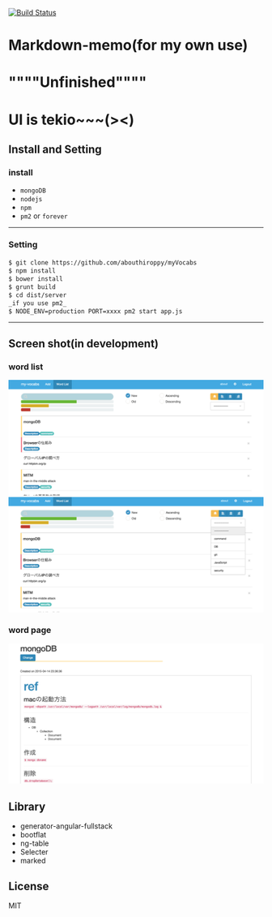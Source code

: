 [![Build Status](https://travis-ci.org/abouthiroppy/myVocabs.svg?branch=master)](https://travis-ci.org/abouthiroppy/myVocabs)

# Markdown-memo(for my own use)

# """"Unfinished""""
# UI is tekio~~~(><)

## Install and Setting

### install
- `mongoDB`
- `nodejs`
- `npm`
- `pm2` or `forever`
---

### Setting
```
$ git clone https://github.com/abouthiroppy/myVocabs
$ npm install
$ bower install
$ grunt build  
$ cd dist/server  
_if you use pm2_
$ NODE_ENV=production PORT=xxxx pm2 start app.js  
```
---

## Screen shot(in development)
### word list
![](picture/wordlist1.png)
![](picture/wordlist2.png)
### word page
![](picture/wordpage.png)

## Library
- generator-angular-fullstack
- bootflat
- ng-table
- Selecter
- marked

## License
MIT

